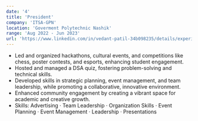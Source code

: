 ```yaml
---
date: '4'
title: 'President'
company: 'ITSA-GPN'
location: 'Goverment Polytechnic Nashik'
range: 'Aug 2022 - Jun 2023'
url: 'https://www.linkedin.com/in/vedant-patil-34b098235/details/experience/'
---
```


- Led and organized hackathons, cultural events, and competitions like chess, poster contests, and esports, enhancing student engagement.
- Hosted and managed a DSA quiz, fostering problem-solving and technical skills.
- Developed skills in strategic planning, event management, and team leadership, while promoting a collaborative, innovative environment.
- Enhanced community engagement by creating a vibrant space for academic and creative growth.
- Skills: Advertising · Team Leadership · Organization Skills · Event Planning · Event Management · Leadership · Presentations
